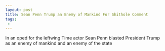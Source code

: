 ```yaml
---
layout: post
title: Sean Penn Trump an Enemy of Mankind For Shithole Comment
tags:
 -
---
```

In an oped for the leftwing Time actor Sean Penn blasted President Trump as an enemy of mankind and an enemy of the state
